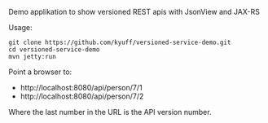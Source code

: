 Demo applikation to show versioned REST apis with JsonView and JAX-RS

Usage:

    git clone https://github.com/kyuff/versioned-service-demo.git
    cd versioned-service-demo
    mvn jetty:run

Point a browser to:

* http://localhost:8080/api/person/7/1
* http://localhost:8080/api/person/7/2

Where the last number in the URL is the API version number.
